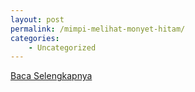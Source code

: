 ```yaml
---
layout: post
permalink: /mimpi-melihat-monyet-hitam/
categories:
    - Uncategorized
---
```


[Baca Selengkapnya](/10)